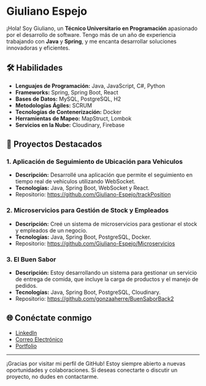 # Giuliano Espejo

¡Hola! Soy Giuliano, un **Técnico Universitario en Programación** apasionado por el desarrollo de software. Tengo más de un año de experiencia trabajando con **Java** y **Spring**, y me encanta desarrollar soluciones innovadoras y eficientes.

## 🛠️ Habilidades

- **Lenguajes de Programación:** Java, JavaScript, C#, Python
- **Frameworks:** Spring, Spring Boot, React
- **Bases de Datos:** MySQL, PostgreSQL, H2
- **Metodologías Ágiles:** SCRUM
- **Tecnologías de Contenerización:** Docker
- **Herramientas de Mapeo:** MapStruct, Lombok
- **Servicios en la Nube:** Cloudinary, Firebase

## 🚀 Proyectos Destacados

### 1. Aplicación de Seguimiento de Ubicación para Vehiculos 
- **Descripción:** Desarrollé una aplicación que permite el seguimiento en tiempo real de vehiculos utilizando WebSocket.
- **Tecnologías:** Java, Spring Boot, WebSocket y React.
- Repositorio: https://github.com/Giuliano-Espejo/trackPosition

### 2. Microservicios para Gestión de Stock y Empleados
- **Descripción:** Creé un sistema de microservicios para gestionar el stock y empleados de un negocio.
- **Tecnologías:** Java, Spring Boot, PostgreSQL, Docker.
- Repositorio: https://github.com/Giuliano-Espejo/Microservicios

### 3. El Buen Sabor
- **Descripción:** Estoy desarrollando un sistema para gestionar un servicio de entrega de comida, que incluye la carga de productos y el manejo de pedidos.
- **Tecnologías:** Java, Spring Boot, PostgreSQL, Cloudinary.
- Repositorio: https://github.com/gonzaaherre/BuenSaborBack2

## 🌐 Conéctate conmigo

- [LinkedIn](https://www.linkedin.com/in/giuliano-espejo-mezzabotta/)
- [Correo Electrónico](mailto:espejogiuliano@gmail.com)
- [Portfolio](https://giuliano-espejo.vercel.app/)

---

¡Gracias por visitar mi perfil de GitHub! Estoy siempre abierto a nuevas oportunidades y colaboraciones. Si deseas conectarte o discutir un proyecto, no dudes en contactarme.

